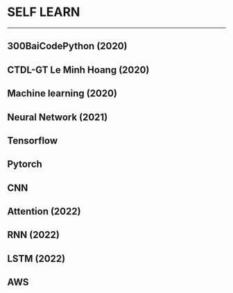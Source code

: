 # SELF LEARN
---
## 300BaiCodePython (2020)
## CTDL-GT Le Minh Hoang (2020)
## Machine learning (2020)
## Neural Network  (2021)
## Tensorflow
## Pytorch
## CNN
## Attention (2022)
## RNN (2022)
## LSTM (2022)
## AWS
